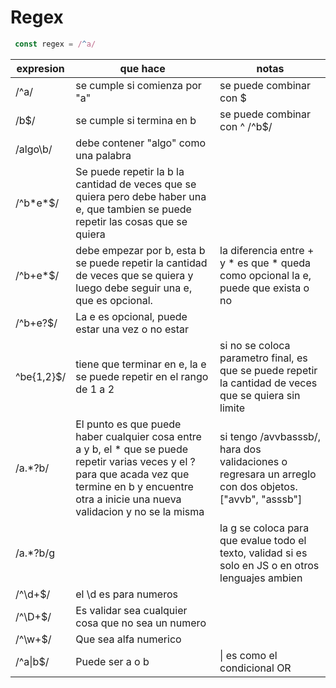 # Regex

```js
 const regex = /^a/
```

| expresion  | que hace                                                                                                                                                                                                  | notas                                                                                                  |
| ---------- | --------------------------------------------------------------------------------------------------------------------------------------------------------------------------------------------------------- | ------------------------------------------------------------------------------------------------------ |
| /^a/       | se cumple si comienza por "a"                                                                                                                                                                             | se puede combinar con $                                                                                |
| /b$/       | se cumple si termina en b                                                                                                                                                                                 | se puede combinar con ^ /^b$/                                                                          |
| /algo\b/   | debe contener "algo" como una palabra                                                                                                                                                                     |                                                                                                        |
| /^b\*e\*$/ | Se puede repetir la b la cantidad de veces que se quiera pero debe haber una e, que tambien se puede repetir las cosas que se quiera                                                                      |                                                                                                        |
| /^b+e\*$/  | debe empezar por b, esta b se puede repetir la cantidad de veces que se quiera y luego debe seguir una e, que es opcional.                                                                                | la diferencia entre + y * es que * queda como opcional la e, puede que exista o no                     |
| /^b+e?$/   | La e es opcional, puede estar una vez o no estar                                                                                                                                                          |                                                                                                        |
| ^be{1,2}$/ | tiene que terminar en e, la e se puede repetir en el rango de 1 a 2                                                                                                                                       | si no se coloca parametro final, es que se puede repetir la cantidad de veces que se quiera sin limite |
| /a.*?b/    | El punto es que puede haber cualquier cosa entre a y b, el * que se puede repetir varias veces y el ? para que acada vez que termine en b y encuentre otra a inicie una nueva validacion y no se la misma | si tengo /avvbasssb/, hara dos validaciones o regresara un arreglo con dos objetos. ["avvb", "asssb"]  |
| /a.*?b/g   |                                                                                                                                                                                                           | la g se coloca para que evalue todo el texto, validad si es solo en JS o en otros lenguajes ambien     |
| /^\d+$/    | el \d es para numeros                                                                                                                                                                                     |                                                                                                        |
| /^\D+$/    | Es validar sea cualquier cosa que no sea un numero                                                                                                                                                        |                                                                                                        |
| /^\w+$/    | Que sea alfa numerico                                                                                                                                                                                     |                                                                                                        |
| /^a\|b$/   | Puede ser a o b                                                                                                                                                                                           | \| es como el condicional OR                                                                           |
